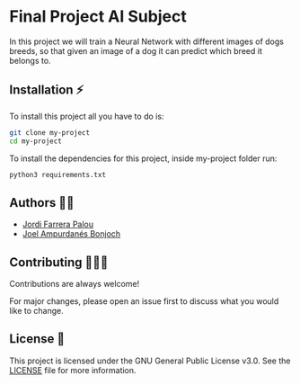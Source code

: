 # Final Project AI Subject

In this project we will train a Neural Network with different images of dogs breeds, so that given an image of a dog it can predict which breed it belongs to.


## Installation ⚡

To install this project all you have to do is:

```bash
git clone my-project
cd my-project
```

To install the dependencies for this project, inside my-project folder run:

```bash
python3 requirements.txt
```
## Authors 👨‍💻

- [Jordi Farrera Palou](https://www.github.com/JFarrera)
- [Joel Ampurdanés Bonjoch](https://www.github.com/JoelAmpurda)


## Contributing 🧑‍🤝‍🧑

Contributions are always welcome!

For major changes, please open an issue first to discuss what you would like to change.



## License 📕

This project is licensed under the GNU General Public License v3.0. See the [LICENSE](LICENSE) file for more information.
